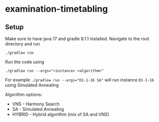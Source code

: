 # examination-timetabling

## Setup

Make sure to have java 17 and gradle 8.1.1 installed. Navigate to the root directory and run

`./gradlew run`

Run the code using

`./gradlew run --args="<instance> <algorithm>"`

For example `./gradlew run --args="D1-1-16 SA"` will run instance `D1-1-16` using Simulated Annealing

Algorithm options:

- VNS - Harmony Search
- SA - Simulated Annealing
- HYBRID - Hybrid algorithm (mix of SA and VNS)
